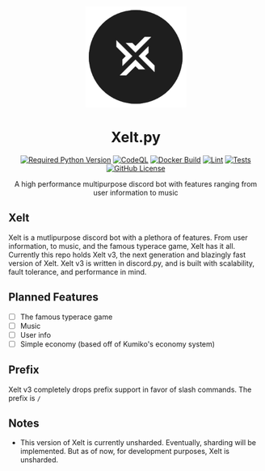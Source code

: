 <div align=center>

![Xelt](./logo.png)

# Xelt.py

[![Required Python Version](https://img.shields.io/badge/Python-3.8%20|%203.9%20|%203.10%20|%203.11-blue?logo=python&logoColor=white)](https://github.com/XeltBot/Xelt/blob/dev/pyproject.toml) [![CodeQL](https://github.com/XeltBot/Xelt.py/actions/workflows/codeql.yml/badge.svg)](https://github.com/XeltBot/Xelt.py/actions/workflows/codeql.yml) [![Docker Build](https://github.com/XeltBot/Xelt.py/actions/workflows/docker-build.yml/badge.svg)](https://github.com/XeltBot/Xelt.py/actions/workflows/docker-build.yml) [![Lint](https://github.com/XeltBot/Xelt.py/actions/workflows/lint.yml/badge.svg)](https://github.com/XeltBot/Xelt.py/actions/workflows/lint.yml) [![Tests](https://github.com/XeltBot/Xelt.py/actions/workflows/tests.yml/badge.svg)](https://github.com/XeltBot/Xelt.py/actions/workflows/tests.yml) [![GitHub License](https://img.shields.io/badge/License-MIT-green?logo=github)](https://github.com/XeltBot/Xelt/blob/dev/LICENSE) 

A high performance multipurpose discord bot with features ranging from user information to music

<div align=left>

## Xelt

Xelt is a mutlipurpose discord bot with a plethora of features. From user information, to music, and the famous typerace game, Xelt has it all. Currently this repo holds Xelt v3, the next generation and blazingly fast version of Xelt. Xelt v3 is written in discord.py, and is built with scalability, fault tolerance, and performance in mind. 

## Planned Features

- [ ] The famous typerace game
- [ ] Music
- [ ] User info
- [ ] Simple economy (based off of Kumiko's economy system)

## Prefix

Xelt v3 completely drops prefix support in favor of slash commands. The prefix is `/`

## Notes

- This version of Xelt is currently unsharded. Eventually, sharding will be implemented. But as of now, for development purposes, Xelt is unsharded.